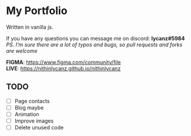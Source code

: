 # My Portfolio #
Written in vanilla js.

If you have any questions you can message me on discord: **lycanz#5984**  
*PS. I'm sure there are a lot of typos and bugs, so pull requests and forks are welcome*  

**FIGMA**: https://www.figma.com/community/file  
**LIVE**: https://nithinlycanz.github.io/nithinlycanz

## TODO ##
- [ ] Page contacts
- [ ] Blog maybe
- [ ] Animation
- [ ] Improve images
- [ ] Delete unused code

